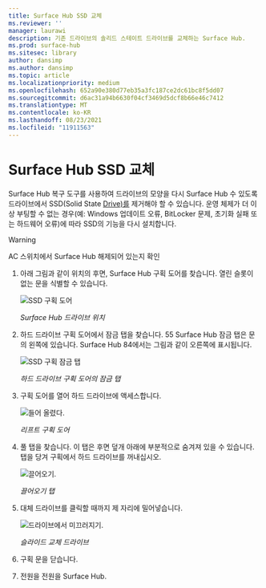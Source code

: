 ```yaml
---
title: Surface Hub SSD 교체
ms.reviewer: ''
manager: laurawi
description: 기존 드라이브의 솔리드 스테이트 드라이브를 교체하는 Surface Hub.
ms.prod: surface-hub
ms.sitesec: library
author: dansimp
ms.author: dansimp
ms.topic: article
ms.localizationpriority: medium
ms.openlocfilehash: 652a90e380d77eb35a3fc187ce2dc61bc8f5dd07
ms.sourcegitcommit: d6ac31a94b6630f04cf3469d5dcf8b66e46c7412
ms.translationtype: MT
ms.contentlocale: ko-KR
ms.lasthandoff: 08/23/2021
ms.locfileid: "11911563"
---
```

# <a name="surface-hub-ssd-replacement"></a>Surface Hub SSD 교체

Surface Hub 복구 도구를 사용하여 드라이브의 모양을 다시 Surface Hub 수 있도록 드라이브에서 SSD(Solid State [Drive)를](surface-hub-recovery-tool.md) 제거해야 할 수 있습니다. 운영 체제가 더 이상 부팅할 수 없는 경우(예: Windows 업데이트 오류, BitLocker 문제, 초기화 실패 또는 하드웨어 오류)에 따라 SSD의 기능을 다시 설치합니다. 


>[!WARNING]
>AC 스위치에서 Surface Hub 해제되어 있는지 확인

1. 아래 그림과 같이 위치의 후면, Surface Hub 구획 도어를 찾습니다. 열린 슬롯이 없는 문을 식별할 수 있습니다.

    ![SSD 구획 도어](images/ssd-location.png)

    *Surface Hub 드라이브 위치*

2. 하드 드라이브 구획 도어에서 잠금 탭을 찾습니다. 55 Surface Hub 잠금 탭은 문의 왼쪽에 있습니다. Surface Hub 84에서는 그림과 같이 오른쪽에 표시됩니다.

    ![SSD 구획 잠금 탭](images/ssd-lock-tab.png)

    *하드 드라이브 구획 도어의 잠금 탭*

3. 구획 도어를 열어 하드 드라이브에 액세스합니다.

    ![들어 올렸다.](images/ssd-lift-door.png)

    *리프트 구획 도어*

4. 풀 탭을 찾습니다. 이 탭은 후면 덮개 아래에 부분적으로 숨겨져 있을 수 있습니다. 탭을 당겨 구획에서 하드 드라이브를 꺼내십시오.

    ![끌어오기.](images/ssd-pull-tab.png)

    *끌어오기 탭*

5. 대체 드라이브를 클릭할 때까지 제 자리에 밀어넣습니다.

    ![드라이브에서 미끄러지기.](images/ssd-click.png)
    
    *슬라이드 교체 드라이브*

6. 구획 문을 닫습니다.

7. 전원을 전원을 Surface Hub.
